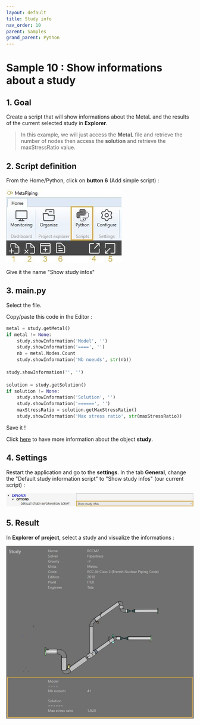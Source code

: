 ```yaml
---
layout: default
title: Study info
nav_order: 10
parent: Samples
grand_parent: Python
---
```


# Sample 10 : Show informations about a study

## 1. Goal

Create a script that will show informations about the MetaL and the results of the current selected study in **Explorer**.

>In this example, we will just access the **MetaL** file and retrieve the number of nodes then access the **solution** and retrieve the maxStressRatio value.

## 2. Script definition

From the Home/Python, click on **button 6** (Add simple script) :

![Image](../../Images/PythonMenu.jpg)

Give it the name "Show study infos"

## 3. main.py

Select the file.

Copy/paste this code in the Editor :

```python
metal = study.getMetal()
if metal != None:
    study.showInformation('Model', '')
    study.showInformation('====', '')
    nb = metal.Nodes.Count
    study.showInformation('Nb noeuds', str(nb))

study.showInformation('', '')

solution = study.getSolution()
if solution != None:
    study.showInformation('Solution', '')
    study.showInformation('======', '')
    maxStressRatio = solution.getMaxStressRatio()
    study.showInformation('Max stress ratio', str(maxStressRatio))
```
Save it !

Click [here](https://documentation.metapiping.com/Python/Classes/study.html) to have more information about the object **study**.

## 4. Settings

Restart the application and go to the **settings**. In the tab **General**, change the "Default study information script" to "Show study infos" (our current script) :

![Image](../../Images/Settings2.jpg)

## 5. Result

In **Explorer of project**, select a study and visualize the informations :

![Image](../../Images/Explorer7.jpg)
